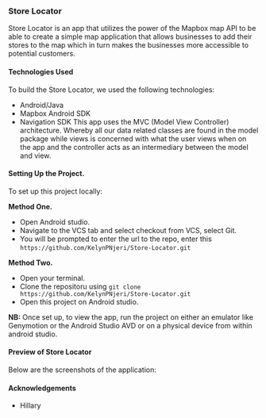 ### Store Locator
Store Locator is an app that utilizes the power of the Mapbox map API to be able to create a simple map application that allows businesses to add their stores to the map which in turn makes the businesses more accessible to potential customers.

#### Technologies Used
To build the Store Locator, we used the following technologies:
- Android/Java
- Mapbox Android SDK
- Navigation SDK
This app uses the MVC (Model View Controller) architecture. Whereby all our data related classes are found in the model package while views is concerned with what the user views when on the app and the controller acts as an intermediary between the model and view.

#### Setting Up the Project.
To set up this project locally:
    
**Method One.**
- Open Android studio.
- Navigate to the VCS tab and select checkout from VCS, select Git.
- You will be prompted to enter the url to the repo, enter this `https://github.com/KelynPNjeri/Store-Locator.git`

**Method Two.**
- Open your terminal.
- Clone the repositoru using `git clone https://github.com/KelynPNjeri/Store-Locator.git`
- Open this project on Android studio.

**NB:** Once set up, to view the app, run the project on either an emulator like Genymotion or the Android Studio AVD or on a physical device from within android studio.



#### Preview of Store Locator
Below are the screenshots of the application:

#### Acknowledgements
- Hillary
